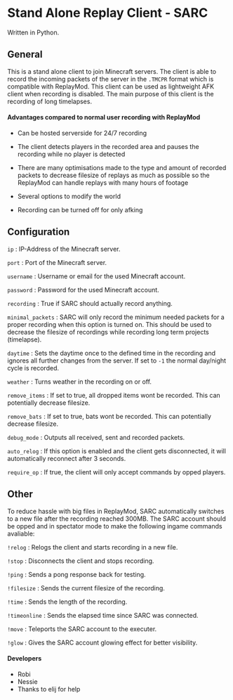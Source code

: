 # Stand Alone Replay Client - SARC

Written in Python.


## General

This is a stand alone client to join Minecraft servers. The client is able to record the incoming packets of the server in the `.TMCPR` format which is compatible with ReplayMod.
This client can be used as lightweight AFK client when recording is disabled.
The main purpose of this client is the recording of long timelapses.


#### Advantages compared to normal user recording with ReplayMod

- Can be hosted serverside for 24/7 recording

- The client detects players in the recorded area and pauses the recording while no player is detected

- There are many optimisations made to the type and amount of recorded packets to decrease filesize of replays as much as possible so the ReplayMod can handle replays with many hours of footage

- Several options to modify the world

- Recording can be turned off for only afking


## Configuration

```ip``` : IP-Address of the Minecraft server.

```port``` : Port of the Minecraft server.

```username``` : Username or email for the used Minecraft account.

```password``` : Password for the used Minecraft account.

```recording``` : True if SARC should actually record anything.

```minimal_packets``` : SARC will only record the minimum needed packets for a proper recording when this option is turned on. This should be used to decrease the filesize of recordings while recording long term projects (timelapse).

```daytime``` : Sets the daytime once to the defined time in the recording and ignores all further changes from the server. If set to `-1` the normal day/night cycle is recorded.

```weather``` : Turns weather in the recording on or off.

```remove_items``` : If set to true, all dropped items wont be recorded. This can potentially decrease filesize.

```remove_bats``` : If set to true, bats wont be recorded. This can potentially decrease filesize.

```debug_mode``` : Outputs all received, sent and recorded packets.

```auto_relog``` : If this option is enabled and the client gets disconnected, it will automatically reconnect after 3 seconds.

```require_op``` : If true, the client will only accept commands by opped players.


## Other

To reduce hassle with big files in ReplayMod, SARC automatically switches to a new file after the recording reached 300MB.
The SARC account should be opped and in spectator mode to make the following ingame commands avaliable:

```!relog``` : Relogs the client and starts recording in a new file.

```!stop``` : Disconnects the client and stops recording.

```!ping``` : Sends a pong response back for testing.

```!filesize``` : Sends the current filesize of the recording.

```!time``` : Sends the length of the recording.

```!timeonline``` : Sends the elapsed time since SARC was connected.

```!move``` : Teleports the SARC account to the executer.

```!glow``` : Gives the SARC account glowing effect for better visibility.

#### Developers
- Robi
- Nessie
- Thanks to elij for help
